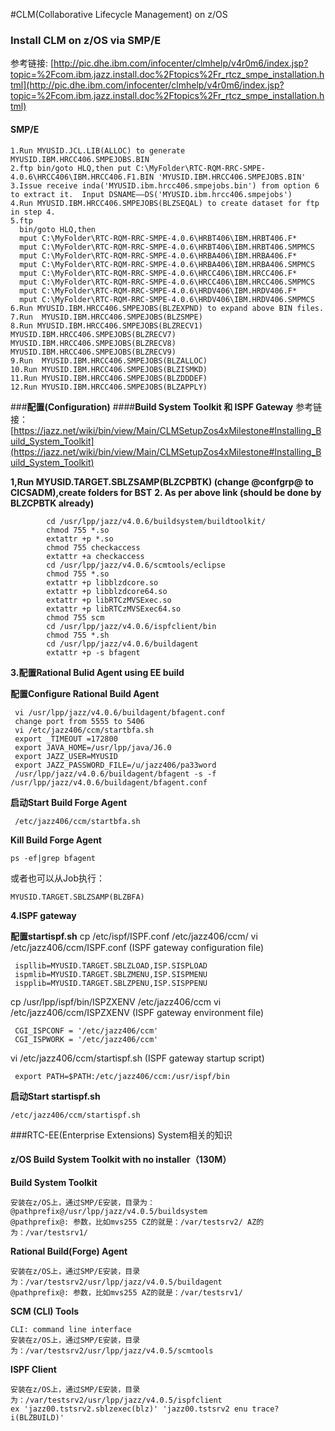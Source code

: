 #CLM(Collaborative Lifecycle Management) on z/OS
### **Install CLM on z/OS via SMP/E**
参考链接: [http://pic.dhe.ibm.com/infocenter/clmhelp/v4r0m6/index.jsp?topic=%2Fcom.ibm.jazz.install.doc%2Ftopics%2Fr_rtcz_smpe_installation.html](http://pic.dhe.ibm.com/infocenter/clmhelp/v4r0m6/index.jsp?topic=%2Fcom.ibm.jazz.install.doc%2Ftopics%2Fr_rtcz_smpe_installation.html)
#### **SMP/E**

    1.Run MYUSID.JCL.LIB(ALLOC) to generate MYUSID.IBM.HRCC406.SMPEJOBS.BIN
	2.ftp bin/goto HLQ,then put C:\MyFolder\RTC-RQM-RRC-SMPE-4.0.6\HRCC406\IBM.HRCC406.F1.BIN 'MYUSID.IBM.HRCC406.SMPEJOBS.BIN'
	3.Issue receive inda('MYUSID.ibm.hrcc406.smpejobs.bin') from option 6 to extract it.  Input DSNAME——DS('MYUSID.ibm.hrcc406.smpejobs')
	4.Run MYUSID.IBM.HRCC406.SMPEJOBS(BLZSEQAL) to create dataset for ftp in step 4.
	5.ftp
	  bin/goto HLQ,then
	  mput C:\MyFolder\RTC-RQM-RRC-SMPE-4.0.6\HRBT406\IBM.HRBT406.F*
	  mput C:\MyFolder\RTC-RQM-RRC-SMPE-4.0.6\HRBT406\IBM.HRBT406.SMPMCS
	  mput C:\MyFolder\RTC-RQM-RRC-SMPE-4.0.6\HRBA406\IBM.HRBA406.F*
	  mput C:\MyFolder\RTC-RQM-RRC-SMPE-4.0.6\HRBA406\IBM.HRBA406.SMPMCS
	  mput C:\MyFolder\RTC-RQM-RRC-SMPE-4.0.6\HRCC406\IBM.HRCC406.F*
	  mput C:\MyFolder\RTC-RQM-RRC-SMPE-4.0.6\HRCC406\IBM.HRCC406.SMPMCS
	  mput C:\MyFolder\RTC-RQM-RRC-SMPE-4.0.6\HRDV406\IBM.HRDV406.F*
	  mput C:\MyFolder\RTC-RQM-RRC-SMPE-4.0.6\HRDV406\IBM.HRDV406.SMPMCS
	6.Run MYUSID.IBM.HRCC406.SMPEJOBS(BLZEXPND) to expand above BIN files.  
	7.Run  MYUSID.IBM.HRCC406.SMPEJOBS(BLZSMPE) 
	8.Run MYUSID.IBM.HRCC406.SMPEJOBS(BLZRECV1) MYUSID.IBM.HRCC406.SMPEJOBS(BLZRECV7) MYUSID.IBM.HRCC406.SMPEJOBS(BLZRECV8) MYUSID.IBM.HRCC406.SMPEJOBS(BLZRECV9)
	9.Run  MYUSID.IBM.HRCC406.SMPEJOBS(BLZALLOC)
	10.Run MYUSID.IBM.HRCC406.SMPEJOBS(BLZISMKD)
	11.Run MYUSID.IBM.HRCC406.SMPEJOBS(BLZDDDEF)
	12.Run MYUSID.IBM.HRCC406.SMPEJOBS(BLZAPPLY) 

###**配置(Configuration)**
####**Build System Toolkit 和 ISPF Gateway**
参考链接： [https://jazz.net/wiki/bin/view/Main/CLMSetupZos4xMilestone#Installing_Build_System_Toolkit](https://jazz.net/wiki/bin/view/Main/CLMSetupZos4xMilestone#Installing_Build_System_Toolkit)

**1,Run MYUSID.TARGET.SBLZSAMP(BLZCPBTK) (change @confgrp@ to CICSADM),create folders for BST**
**2. As per above link (should be done by BLZCPBTK already)**

    		cd /usr/lpp/jazz/v4.0.6/buildsystem/buildtoolkit/
			chmod 755 *.so
			extattr +p *.so
			chmod 755 checkaccess
			extattr +a checkaccess
			cd /usr/lpp/jazz/v4.0.6/scmtools/eclipse
			chmod 755 *.so
			extattr +p libblzdcore.so
			extattr +p libblzdcore64.so
			extattr +p libRTCzMVSExec.so
			extattr +p libRTCzMVSExec64.so
			chmod 755 scm
			cd /usr/lpp/jazz/v4.0.6/ispfclient/bin
			chmod 755 *.sh
			cd /usr/lpp/jazz/v4.0.6/buildagent
			extattr +p -s bfagent

**3.配置Rational Bulid Agent using EE build**

 **配置Configure Rational Build Agent**
   

     vi /usr/lpp/jazz/v4.0.6/buildagent/bfagent.conf
     change port from 5555 to 5406    
	 vi /etc/jazz406/ccm/startbfa.sh
     export _TIMEOUT =172800
	 export JAVA_HOME=/usr/lpp/java/J6.0
	 export JAZZ_USER=MYUSID 
	 export JAZZ_PASSWORD_FILE=/u/jazz406/pa33word
	 /usr/lpp/jazz/v4.0.6/buildagent/bfagent -s -f /usr/lpp/jazz/v4.0.6/buildagent/bfagent.conf

  **启动Start Build Forge Agent**  

     /etc/jazz406/ccm/startbfa.sh

  **Kill Build Forge Agent**  
    
	ps -ef|grep bfagent  

  或者也可以从Job执行： 
	
	MYUSID.TARGET.SBLZSAMP(BLZBFA) 	
  
**4.ISPF gateway**

**配置startispf.sh**
   cp /etc/ispf/ISPF.conf /etc/jazz406/ccm/
   vi /etc/jazz406/ccm/ISPF.conf       (ISPF gateway configuration file)

     ispllib=MYUSID.TARGET.SBLZLOAD,ISP.SISPLOAD                                                                                                                         
     ispmlib=MYUSID.TARGET.SBLZMENU,ISP.SISPMENU                                                                                                                                            
     ispplib=MYUSID.TARGET.SBLZPENU,ISP.SISPPENU                                                                                                                         
   cp /usr/lpp/ispf/bin/ISPZXENV /etc/jazz406/ccm
   vi /etc/jazz406/ccm/ISPZXENV        (ISPF gateway environment file)

     CGI_ISPCONF = '/etc/jazz406/ccm'
	 CGI_ISPWORK = '/etc/jazz406/ccm'
   vi /etc/jazz406/ccm/startispf.sh    (ISPF gateway startup script)

     export PATH=$PATH:/etc/jazz406/ccm:/usr/ispf/bin
 
 **启动Start startispf.sh**

    /etc/jazz406/ccm/startispf.sh  
   
###RTC-EE(Enterprise Extensions) System相关的知识
#### z/OS Build System Toolkit with no installer（130M）
**Build System Toolkit**  

	安装在z/OS上，通过SMP/E安装，目录为：@pathprefix@/usr/lpp/jazz/v4.0.5/buildsystem
	@pathprefix@: 参数，比如mvs255 CZ的就是：/var/testsrv2/ AZ的为：/var/testsrv1/

**Rational Build(Forge) Agent**

	安装在z/OS上，通过SMP/E安装，目录为：/var/testsrv2/usr/lpp/jazz/v4.0.5/buildagent
	@pathprefix@: 参数，比如mvs255 AZ的就是：/var/testsrv1/

**SCM (CLI) Tools**

	CLI: command line interface
	安装在z/OS上，通过SMP/E安装，目录为：/var/testsrv2/usr/lpp/jazz/v4.0.5/scmtools

**ISPF Client**

	安装在z/OS上，通过SMP/E安装，目录为：/var/testsrv2/usr/lpp/jazz/v4.0.5/ispfclient
	ex 'jazz00.tstsrv2.sblzexec(blz)' 'jazz00.tstsrv2 enu trace?i(BLZBUILD)' 
	
